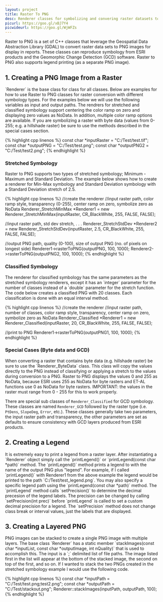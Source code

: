 ```yaml
---
layout: project
title: Raster To PNG
desc: Renderer classes for symbolizing and convering raster datasets to PNG images in C++
picurl: https://goo.gl/xBJ7Y4
picwideurl: https://goo.gl/WjWFZs
---
```

Raster to PNG is a set of C++ classes that leverage the Geospatial Data Abstraction Library (GDAL) to convert raster data sets to PNG images for display in reports. These classes can reproduce symbology from ESRI products and the Geomorphic Change Detection (GCD) software. Raster to PNG also supports legend printing (as a separate PNG image).

<h2>1. Creating a PNG Image from a Raster</h2>
`Renderer` is the base class for class for all classes. Below are examples for how to use Raster to PNG classes for raster conversion with different symbology types. For the examples below we will use the following variables as input and output paths. The rendrers for stretched and classified symbology support centering the color ramp on zero and displaying zero values as NoData. In addition, multiple color ramp options are available. If you are symbolizing a raster with byte data (values from 0-255; e.g. a hillshade raster) be sure to use the methods described in the special cases section.

{% highlight cpp linenos %}
const char *inputRaster = "C:/Test/test.tif";
const char *outputPNG = "C:/Test/test.png";
const char *outputPNG2 = "C:/Test/test2.png";
{%  endhighlight %}
 
<h3>Stretched Symbology</h3>
Raster to PNG supports two types of stretched symbology; Minimum - Maximum and Standard Deviation. The example below shows how to create a renderer for Min-Max symbology and Standard Deviation symbology with a Standard Deviation stretch of 2.5.

{% highlight cpp linenos %}
//create the renderer
//input raster path, color ramp style, transparency (0-255), center ramp on zero, symbolize zero as NoData
Renderer_StretchMinMax *Renderer1 = new Renderer_StretchMinMax(inputRaster, CR_BlackWhite, 255, FALSE, FALSE);

//input raster path, std dev stretch, . . . 
Renderer_StretchStdDev *Renderer2 = new Renderer_StretchStdDev(inputRaster, 2.5, CR_BlackWhite, 255, FALSE, FALSE);

//output PNG path, quality (0-100), size of output PNG (no. of pixels on longest side)
Renderer1->rasterToPNG(outputPNG, 100, 1000);
Renderer2->rasterToPNG(outputPNG2, 100, 1000);
{%  endhighlight %}
   
<h3>Classified Symbology</h3>
The renderer for classified symbology has the same parameters as the stretched symbology renderers, except it has an `integer` parameter for the number of classes instead of a `double` parameter for the stretch function. The code below creates a classified PNG with 20 classes. Each classification is done with an equal interval method.

{% highlight cpp linenos %}
//create the renderer
//input raster path, number of classes, color ramp style, transparency, center ramp on zero, symbolize zero as NoData
Renderer_Classified *Renderer1 = new Renderer_Classified(inputRaster, 20, CR_BlackWhite, 255, FALSE, FALSE);

//print to PNG
Renderer1->rasterToPNG(outputPNG1, 100, 1000);
{%  endhighlight %}

<h3>Special Cases (Byte data and GCD)</h3>
When converting a raster that contains byte data (e.g. hillshade raster) be sure to use the `Renderer_ByteData` class. This class will copy the values directly to the PNG instead of classifying or applying a stretch to the values during conversion to a PNG. Raster to PNG displays the values 0 and 255 as NoData, because ESRI uses 255 as NoData for byte rasters and ET-AL functions use 0 as NoData for byte rasters. IMPORTANT: the values in the raster must range from 0 - 255 for this to work properly.

There are special sub classes of `Renderer_Classified` for GCD symbology. These classes are named `Renderer_GCD` followed by the raster type (i.e. `PtDens`, `SlopeDeg`, `Error`, etc.). These classes generally take two parameters, the input raster path and transparency, the other parameters are set as defaults to ensure consistency with GCD layers produced from ESRI products.
<h2>2. Creating a Legend</h2>
It is extremely easy to print a legend from a raster layer. After instantiating a `Renderer` object simply call the `printLegend()` or `printLegend(const char *path)` method. The `printLegend()` method prints a legend to with the name of the output PNG plus "legend". For example, if I called `printLegend()` with Renderer1 from the above example the legend would be printed to the path `C:/Test/test_legend.png`. You may also specify a specific legend path using the `printLegend(const char *path)` method. The `printLegend` method calls `setPrecision()` to determine the decimal precesion of the legend labels. The precision can be changed by calling `setPrecision(int prec)` before `printLegend` is called to set a custom decimal precision for a legend. The `setPrecision` method does not change class break or interval values, just the labels that are displayed.

<h2>3. Creating a Layered PNG</h2>
PNG images can be stacked to create a single PNG image with multiple layers. The base class `Renderer` has a static member `stackImages(const char *inputList, const char *outputImage, int nQuality)` that is used to accomplish this. The input is a `;` delimited list of file paths. The image listed first in the list will appear at the bottom of the stacked image, the second on top of the first, and so on. If I wanted to stack the two PNGs created in the stretched symbology example I would use the following code.

{% highlight cpp linenos %}
const char *inputPath = "C:/Test/test.png;test2.png";
const char *outputPath = "C:/Test/stackout.png";
Renderer::stackImages(inputPath, outputPath, 100);
{%  endhighlight %}